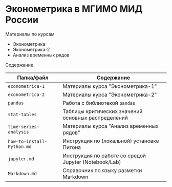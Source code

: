 # Эконометрика в МГИМО МИД России

Материалы по курсам 
* Эконометрика
* Эконометрика-2
* Анализ временных рядов

Содержание

|Папка/файл|Содержание|
|-|-|
|`econometrica-1`|Материалы курса "Эконометрика-1"|
|`econometrica-2`|Материалы курса "Эконометрика-2"|
|`pandas`|Работа с библиотекой `pandas`|
|`stat-tables`|Таблицы критических значений основных распределений|
|`time-series-analysis`|Материалы курса "Анализ временных рядов"|
|`how-to-install-Python.md`|Инструкция по (локальной) установке Питона|
|`jupyter.md`|Инструкция по работе со средой Jupyter (Notebook/Lab)|
|`Markdown.md`|Справочник по языку разметки Markdown|
